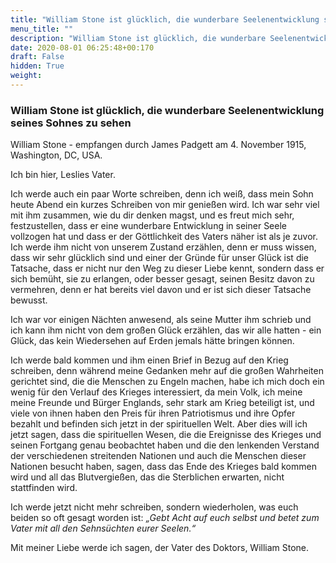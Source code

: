 ```yaml
---
title: "William Stone ist glücklich, die wunderbare Seelenentwicklung seines Sohnes zu sehen"
menu_title: ""
description: "William Stone ist glücklich, die wunderbare Seelenentwicklung seines Sohnes zu sehen"
date: 2020-08-01 06:25:48+00:170
draft: False
hidden: True
weight:
---
```

### William Stone ist glücklich, die wunderbare Seelenentwicklung seines Sohnes zu sehen

William Stone - empfangen durch James Padgett am 4. November 1915, Washington, DC, USA.

Ich bin hier, Leslies Vater.

Ich werde auch ein paar Worte schreiben, denn ich weiß, dass mein Sohn heute Abend ein kurzes Schreiben von mir genießen wird. Ich war sehr viel mit ihm zusammen, wie du dir denken magst, und es freut mich sehr, festzustellen, dass er eine wunderbare Entwicklung in seiner Seele vollzogen hat und dass er der Göttlichkeit des Vaters näher ist als je zuvor. Ich werde ihm nicht von unserem Zustand erzählen, denn er muss wissen, dass wir sehr glücklich sind und einer der Gründe für unser Glück ist die Tatsache, dass er nicht nur den Weg zu dieser Liebe kennt, sondern dass er sich bemüht, sie zu erlangen, oder besser gesagt, seinen Besitz davon zu vermehren, denn er hat bereits viel davon und er ist sich dieser Tatsache bewusst.

Ich war vor einigen Nächten anwesend, als seine Mutter ihm schrieb und ich kann ihm nicht von dem großen Glück erzählen, das wir alle hatten - ein Glück, das kein Wiedersehen auf Erden jemals hätte bringen können.

Ich werde bald kommen und ihm einen Brief in Bezug auf den Krieg schreiben, denn während meine Gedanken mehr auf die großen Wahrheiten gerichtet sind, die die Menschen zu Engeln machen, habe ich mich doch ein wenig für den Verlauf des Krieges interessiert, da mein Volk, ich meine meine Freunde und Bürger Englands, sehr stark am Krieg beteiligt ist, und viele von ihnen haben den Preis für ihren Patriotismus und ihre Opfer bezahlt und befinden sich jetzt in der spirituellen Welt. Aber dies will ich jetzt sagen, dass die spirituellen Wesen, die die Ereignisse des Krieges und seinen Fortgang genau beobachtet haben und die den lenkenden Verstand der verschiedenen streitenden Nationen und auch die Menschen dieser Nationen besucht haben, sagen, dass das Ende des Krieges bald kommen wird und all das Blutvergießen, das die Sterblichen erwarten, nicht stattfinden wird.

Ich werde jetzt nicht mehr schreiben, sondern wiederholen, was euch beiden so oft gesagt worden ist: *„Gebt Acht auf euch selbst und betet zum Vater mit all den Sehnsüchten eurer Seelen.“*

Mit meiner Liebe werde ich sagen, der Vater des Doktors, William Stone.
